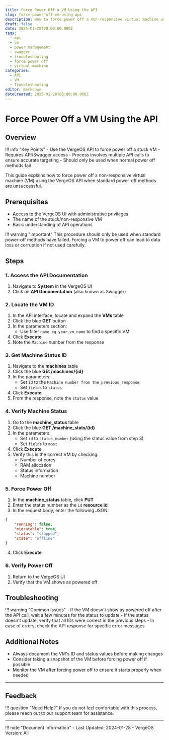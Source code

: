 ```yaml
---
title: Force Power Off a VM Using the API
slug: force-power-off-vm-using-api
description: How to force power off a non-responsive virtual machine using the VergeOS API
draft: false
date: 2025-01-28T00:00:00.000Z
tags:
  - api
  - vm
  - power management
  - swagger
  - troubleshooting
  - force power off
  - virtual machine
categories:
  - API
  - VM
  - Troubleshooting
editor: markdown
dateCreated: 2025-01-28T00:00:00.000Z
---
```


# Force Power Off a VM Using the API

## Overview

!!! info "Key Points"
    - Use the VergeOS API to force power off a stuck VM
    - Requires API/Swagger access
    - Process involves multiple API calls to ensure accurate targeting
    - Should only be used when normal power off methods fail

This guide explains how to force power off a non-responsive virtual machine (VM) using the VergeOS API when standard power-off methods are unsuccessful.

## Prerequisites

- Access to the VergeOS UI with administrative privileges
- The name of the stuck/non-responsive VM
- Basic understanding of API operations

!!! warning "Important"
    This procedure should only be used when standard power-off methods have failed. Forcing a VM to power off can lead to data loss or corruption if not used carefully.

## Steps

### 1. Access the API Documentation

1. Navigate to **System** in the VergeOS UI
2. Click on **API Documentation** (also known as Swagger)

### 2. Locate the VM ID

1. In the API interface, locate and expand the **VMs** table
2. Click the blue **GET** button
3. In the parameters section:
   - Use filter `name eq your_vm_name` to find a specific VM
4. Click **Execute**
5. Note the `Machine` number from the response

### 3. Get Machine Status ID

1. Navigate to the **machines** table
2. Click the blue **GEt /machines/{id}**
3. In the parameters:
   - Set `id` to the `Machine number from the previous response`
   - Set `fields` to `status`
5. Click **Execute**
6. From the response, note the `status` value

### 4. Verify Machine Status

1. Go to the **machine_status** table
2. Click the blue **GET /machine_stats/{id}**
3. In the parameters:
   - Set `id` to `status_number` (using the status value from step 3)
   - Set `fields` to `most`
4. Click **Execute**
5. Verify this is the correct VM by checking:
   - Number of cores
   - RAM allocation
   - Status information
   - Machine number

### 5. Force Power Off

1. In the **machine_status** table, click **PUT**
2. Enter the status number as the `id` **resource id**
3. In the request body, enter the following JSON:

```json
{
    "running": false,
    "migratable": true,
    "status": "stopped",
    "state": "offline"
}
```

4. Click **Execute**

### 6. Verify Power Off

1. Return to the VergeOS UI
2. Verify that the VM shows as powered off

## Troubleshooting

!!! warning "Common Issues"
    - If the VM doesn't show as powered off after the API call, wait a few minutes for the status to update
    - If the status doesn't update, verify that all IDs were correct in the previous steps
    - In case of errors, check the API response for specific error messages

## Additional Notes

- Always document the VM's ID and status values before making changes
- Consider taking a snapshot of the VM before forcing power off if possible
- Monitor the VM after forcing power off to ensure it starts properly when needed

---
## Feedback

!!! question "Need Help?"
    If you do not feel confortable with this process, please reach out to our support team for assistance.

---
!!! note "Document Information"
    - Last Updated: 2024-01-28
    - VergeOS Version: All
